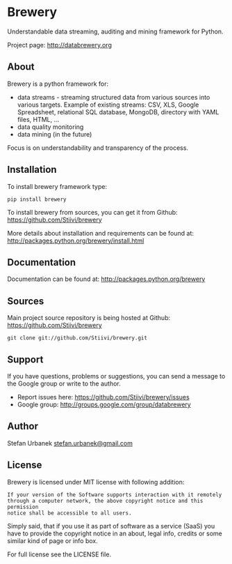 Brewery
=======

Understandable data streaming, auditing and mining framework for Python.

Project page: http://databrewery.org

About
-----

Brewery is a python framework for:
* data streams - streaming structured data from various sources into various targets. Example of 
  existing streams: CSV, XLS, Google Spreadsheet, relational SQL database, MongoDB, directory with YAML
  files, HTML, ...
* data quality monitoring
* data mining (in the future)

Focus is on understandability and transparency of the process.

Installation
------------

To install brewery framework type:

    pip install brewery


To install brewery from sources, you can get it from Github: 
https://github.com/Stiivi/brewery

More details about installation and requirements can be found at: 
    http://packages.python.org/brewery/install.html


Documentation
-------------

Documentation can be found at: http://packages.python.org/brewery


Sources
-------

Main project source repository is being hosted at Github: https://github.com/Stiivi/brewery

    git clone git://github.com/Stiivi/brewery.git

Support
-------

If you have questions, problems or suggestions, you can send a message to the 
Google group or write to the author.

* Report issues here: https://github.com/Stiivi/brewery/issues
* Google group: http://groups.google.com/group/databrewery


Author
------

Stefan Urbanek <stefan.urbanek@gmail.com>

License
-------

Brewery is licensed under MIT license with following addition:

    If your version of the Software supports interaction with it remotely 
    through a computer network, the above copyright notice and this permission 
    notice shall be accessible to all users.

Simply said, that if you use it as part of software as a service (SaaS) you 
have to provide the copyright notice in an about, legal info, credits or some 
similar kind of page or info box.

For full license see the LICENSE file.

